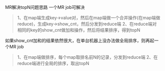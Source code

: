 MR解决topN问题思路
一个MR job可解决
>1、在map端生成key->value对，然后在map端做一个合并操作(在map端做reduce)，生成key->show_cnt，然后分发到reduce端
2、在reduce端对相同的key的show_cnt做加和操作，然后将结果排序，得到topN

如果show_cnt加和的结果依然很大，在单台机器上没办法做全局排序，则再起一个MR job
>1、在map端做排序，每个map取排名前N的记录，分发到reduce端
>2、在reduce端进行全局的排序，取出topN


